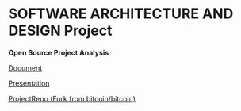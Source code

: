 # SOFTWARE ARCHITECTURE AND DESIGN Project

**Open Source Project Analysis**

[Document](https://docs.google.com/document/d/1VQUSAFWKW2doh8wIQZe4aP394fesWaxxP3LEc1a18OM/edit?usp=sharing)

[Presentation](https://www.canva.com/design/DAEv_JRNq44/fdwriWak_R-VBoEnsB_u2A/view?utm_content=DAEv_JRNq44&utm_campaign=designshare&utm_medium=link&utm_source=publishpresent)

[ProjectRepo (Fork from bitcoin/bitcoin) ](https://github.com/SAD-GROUPWORK/bitcoin)
